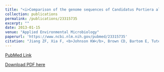 ```yaml
---
title: "<i>Comparison of the genome sequences of Candidatus Portiera aleyrodidarum primary endosymbionts of the whitefly Bemisia tabaci B and Q biotypes</i>"
collection: publications
permalink: /publications/23315735
excerpt: "" 
date: 2013-01-15
venue: "Applied Environmental Microbiology"
paperurl: 'https://www.ncbi.nlm.nih.gov/pubmed/23315735'
citation: "Jiang ZF, Xia F, <b>Johnson KW</b>, Brown CD, Bartom E, Tuteja JH, Stevens R, Grossman RL, Brumin M, White KP, Ghanim M. Appl Environ Microbiol. 2013 Mar;79(5):1757-9. doi: 10.1128/AEM.02976-12. Epub 2013 Jan 11. PubMed ID: 23315735"
---
```


[PubMed Link](https://www.ncbi.nlm.nih.gov/pubmed/23315735)

[Download PDF here](https://kippjohnson.com/files/23315735.pdf)

